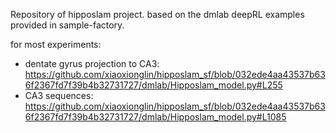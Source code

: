 Repository of hipposlam project.
based on the dmlab deepRL examples provided in sample-factory.

for most experiments:
- dentate gyrus projection to CA3: https://github.com/xiaoxionglin/hipposlam_sf/blob/032ede4aa43537b636f2367fd7f39b4b32731727/dmlab/Hipposlam_model.py#L255
- CA3 sequences: https://github.com/xiaoxionglin/hipposlam_sf/blob/032ede4aa43537b636f2367fd7f39b4b32731727/dmlab/Hipposlam_model.py#L1085
